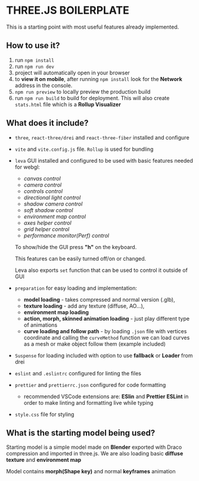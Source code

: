 # THREE.JS BOILERPLATE

This is a starting point with most useful features already implemented.

## How to use it?

1. run `npm install`
2. run `npm run dev`
3. project will automatically open in your browser
4. to **view it on mobile**, after running `npm install` look for the **Network** address in the console.
5. `npm run preview` to locally preview the production build
6. run `npm run build` to build for deployment. This will also create `stats.html` file which is a **Rollup Visualizer**

## What does it include?

- `three`, `react-three/drei` and `react-three-fiber` installed and configure
- `vite` and `vite.config.js` file. `Rollup` is used for bundling
- `leva` GUI installed and configured to be used with basic features needed for webgl:

  - _canvas control_
  - _camera control_
  - _controls control_
  - _directional light control_
  - _shadow camera control_
  - _soft shadow control_
  - _environment map control_
  - _axes helper control_
  - _grid helper control_
  - _performance monitor(Perf) control_

  To show/hide the GUI press **"h"** on the keyboard.

  This features can be easily turned off/on or changed.

  Leva also exports `set` function that can be used to control it outside of GUI

- `preparation` for easy loading and implementation:
  - **model loading** - takes compressed and normal version (.glb),
  - **texture loading** - add any texture (diffuse, AO...),
  - **environment map loading**
  - **action, morph, skinned animation loading** - just play different type of animations
  - **curve loading and follow path** - by loading `.json` file with vertices coordinate and calling the `curveMethod` function we can load curves as a mesh or make object follow them (example included)
- `Suspense` for loading included with option to use **fallback** or **Loader** from drei

- `eslint` and `.eslintrc` configured for linting the files
- `prettier` and `prettierrc.json` configured for code formatting

  - recommended VSCode extensions are: **ESlin** and **Prettier ESLint** in order to make linting and formatting live while typing

- `style.css` file for styling

## What is the starting model being used?

Starting model is a simple model made on **Blender** exported with Draco compression and imported in three.js. We are also loading basic **diffuse texture** and **environment map**

Model contains **morph(Shape key)** and normal **keyframes** animation

